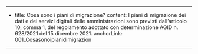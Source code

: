 ---
  - title: Cosa sono i piani di migrazione?
    content: I piani di migrazione dei dati e dei servizi digitali delle amministrazioni sono previsti dall’articolo 10, comma 1, del regolamento adottato con determinazione AGID n. 628/2021 del 15 dicembre 2021.
    anchorLink: 001_Cosasonoipianidimigrazion
---